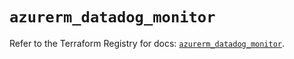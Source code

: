 # `azurerm_datadog_monitor`

Refer to the Terraform Registry for docs: [`azurerm_datadog_monitor`](https://registry.terraform.io/providers/hashicorp/azurerm/4.19.0/docs/resources/datadog_monitor).

